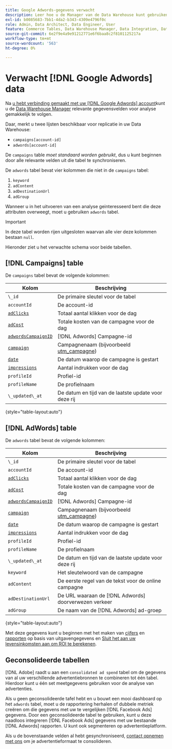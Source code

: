 ```yaml
---
title: Google Adwords-gegevens verwacht
description: Leer hoe u de Manager van de Data Warehouse kunt gebruiken om relevante gegevensgebieden voor analyse gemakkelijk te volgen.
exl-id: b0085683-7bb1-4da2-b343-4309e4796f0c
role: Admin, Data Architect, Data Engineer, User
feature: Commerce Tables, Data Warehouse Manager, Data Integration, Data Import/Export
source-git-commit: 6e2f9e4a9e91212771e6f6baa8c2f8101125217a
workflow-type: tm+mt
source-wordcount: '563'
ht-degree: 0%

---
```


# Verwacht [!DNL Google Adwords] data

Na [u hebt verbinding gemaakt met uw [!DNL Google Adwords] account](../integrations/google-adwords.md)kunt u de [Data Warehouse Manager](../../data-warehouse-mgr/tour-dwm.md) relevante gegevensvelden voor analyse gemakkelijk te volgen.

Daar, merkt u twee lijsten beschikbaar voor replicatie in uw Data Warehouse:

* `campaigns[account-id]`
* `adwords[account-id]`

De `campaigns` table *moet standaard worden gebruikt*, dus u kunt beginnen door alle relevante velden uit die tabel te synchroniseren.

De `adwords` tabel bevat vier kolommen die niet in de `campaigns` tabel:

1. `keyword`
1. `adContent`
1. `adDestinationUrl`
1. `adGroup`

Wanneer u in het uitvoeren van een analyse geinteresseerd bent die deze attributen overweegt, moet u gebruiken `adwords` tabel.

>[!IMPORTANT]
>
>In deze tabel worden rijen uitgesloten waarvan alle vier deze kolommen bestaan `null`.

Hieronder ziet u het verwachte schema voor beide tabellen.

## [!DNL Campaigns] table

De `campaigns` tabel bevat de volgende kolommen:

| **Kolom** | **Beschrijving** |
|-----|-----|
| `\_id` | De primaire sleutel voor de tabel |
| `accountId` | De account-id |
| [`adClicks`](https://ga-dev-tools.google/dimensions-metrics-explorer/#view=detail&amp;group=adwords&amp;jump=ga_adclicks) | Totaal aantal klikken voor de dag |
| [`adCost`](https://ga-dev-tools.google/dimensions-metrics-explorer/#view=detail&amp;group=adwords&amp;jump=ga_adcost) | Totale kosten van de campagne voor de dag |
| [`adwordsCampaignID`](https://ga-dev-tools.google/dimensions-metrics-explorer/#view=detail&amp;group=adwords&amp;jump=ga_adwordscampaignid) | [!DNL Adwords] Campagne-id |
| [`campaign`](https://ga-dev-tools.google/dimensions-metrics-explorer/#view=detail&amp;group=traffic_sources&amp;jump=ga_campaign) | Campagnenaam (bijvoorbeeld [utm\_campagne](https://support.google.com/analytics/answer/1033867?hl=en)) |
| [`date`](https://ga-dev-tools.google/dimensions-metrics-explorer/#view=detail&amp;group=time&amp;jump=ga_date) | De datum waarop de campagne is gestart |
| [`impressions`](https://ga-dev-tools.google/dimensions-metrics-explorer/#view=detail&amp;group=adwords&amp;jump=ga_impressions) | Aantal indrukken voor de dag |
| `profileId` | Profiel-id |
| `profileName` | De profielnaam |
| `\_updated\_at` | De datum en tijd van de laatste update voor deze rij |

{style="table-layout:auto"}

## [!DNL AdWords] table

De `adwords` tabel bevat de volgende kolommen:

| **Kolom** | **Beschrijving** |
|-----|-----|
| `\_id` | De primaire sleutel voor de tabel |
| `accountId` | De account-id |
| [`adClicks`](https://ga-dev-tools.google/dimensions-metrics-explorer/#view=detail&amp;group=adwords&amp;jump=ga_adclicks) | Totaal aantal klikken voor de dag |
| [`adCost`](https://ga-dev-tools.google/dimensions-metrics-explorer/#view=detail&amp;group=adwords&amp;jump=ga_adcost) | Totale kosten van de campagne voor de dag |
| [`adwordsCampaignID`](https://ga-dev-tools.google/dimensions-metrics-explorer/#view=detail&amp;group=adwords&amp;jump=ga_adwordscampaignid) | [!DNL Adwords] Campagne-id |
| [`campaign`](https://ga-dev-tools.google/dimensions-metrics-explorer/#view=detail&amp;group=traffic_sources&amp;jump=ga_campaign) | Campagnenaam (bijvoorbeeld [utm\_campagne](https://support.google.com/analytics/answer/1033867?hl=en)) |
| [`date`](https://ga-dev-tools.google/dimensions-metrics-explorer/#view=detail&amp;group=time&amp;jump=ga_date) | De datum waarop de campagne is gestart |
| [`impressions`](https://ga-dev-tools.google/dimensions-metrics-explorer/#view=detail&amp;group=adwords&amp;jump=ga_impressions) | Aantal indrukken voor de dag |
| `profileId` | Profiel-id |
| `profileName` | De profielnaam |
| `\_updated\_at` | De datum en tijd van de laatste update voor deze rij |
| `keyword` | Het sleutelwoord van de campagne |
| `adContent` | De eerste regel van de tekst voor de online campagne |
| `adDestinationUrl` | De URL waaraan de [!DNL Adwords] doorverwezen verkeer |
| `adGroup` | De naam van de [!DNL Adwords] ad-groep |

{style="table-layout:auto"}

Met deze gegevens kunt u beginnen met het maken van [cijfers](../../../data-user/reports/ess-manage-data-metrics.md) en [rapporten](../../../tutorials/using-visual-report-builder.md) op basis van uitgavengegevens en [Sluit het aan uw levensinkomsten aan om ROI te berekenen](../../analysis/roi-ad-camp.md).

## Geconsolideerde tabellen

[!DNL Adobe] raadt u aan een `consolidated ad spend` tabel om de gegevens van al uw verschillende advertentiebronnen te combineren tot één tabel. Hierdoor kunt u één set meetgegevens gebruiken voor de analyse van advertenties.

Als u geen geconsolideerde tafel hebt en u bouwt een mooi dashboard op het `adwords` tabel, moet u de rapportering herhalen of dubbele metriek creëren om die gegevens met uw te vergelijken [!DNL Facebook Ads] gegevens. Door een geconsolideerde tabel te gebruiken, kunt u deze naadloos integreren [!DNL Facebook Ads] gegevens met uw bestaande [!DNL Adwords] rapporten. U kunt ook segmenteren op advertentieplatform.

Als u de bovenstaande velden al hebt gesynchroniseerd, [contact opnemen met ons](https://experienceleague.adobe.com/docs/commerce-knowledge-base/kb/troubleshooting/miscellaneous/mbi-service-policies.html) om je advertentieformaat te consolideren.
